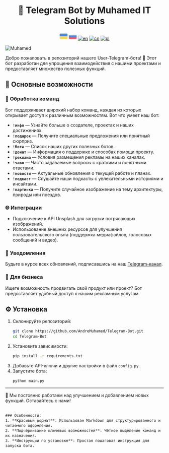 <div align="center">  
  <h1>🤖 Telegram Bot by Muhamed IT Solutions</h1>  
</div>  
  
<div align="center">
  <a href="https://github.com/AndreMuhamed/Muhamed_OneDrive/blob/main/README.md" target="_blank"><img src="https://github.com/AndreMuhamed/Muhamed_OneDrive/blob/main/Language/298489_ukraine_ukraine.png?raw=true" alt="ua" width="25" height="25"></a>
  <a href="https://github.com/AndreMuhamed/Muhamed_OneDrive/blob/main/README_Russia.md" target="_blank"><img src="https://github.com/AndreMuhamed/Muhamed_OneDrive/blob/main/Language/298434_russia_russia.png?raw=true" alt="ru" width="25" height="25"></a>
  <a href="https://github.com/AndreMuhamed/Muhamed_OneDrive/blob/main/README_English.md" target="_blank"><img src="https://github.com/AndreMuhamed/Muhamed_Pro-Suite/blob/main/Language/298478_kingdom_united_kingdom_united.png?raw=true" alt="en" width="25" height="25"></a>
  <a href="https://github.com/AndreMuhamed/Muhamed_OneDrive/blob/main/README_Canadian.md" target="_blank"><img src="https://github.com/AndreMuhamed/Muhamed_Pro-Suite/blob/main/Language/298562_canada_canada.png?raw=true" alt="cn" width="25" height="25"></a>
  <a href="https://github.com/AndreMuhamed/Muhamed_OneDrive/blob/main/README_Polish.md" target="_blank"><img src="https://github.com/AndreMuhamed/Muhamed_Pro-Suite/blob/main/Language/298479_poland_poland.png?raw=true" alt="pl" width="25" height="25"></a>
</div>

![Muhamed](https://github.com/AndreMuhamed/Muhamed_Pro-Suite/blob/main/Plug-photo/%D0%A8%D0%B0%D0%B1%D0%BA%D0%B0%D0%9C%D1%83%D1%85%D0%B0%D0%BC%D0%B5%D0%B4%D0%B0copyUA.jpg?raw=true)


Добро пожаловать в репозиторий нашего User-Telegram-бота! 🚀 Этот бот разработан для упрощения взаимодействия с нашими проектами и предоставляет множество полезных функций.

## 🌟 Основные возможности
### 🔧 **Обработка команд**
Бот поддерживает широкий набор команд, каждая из которых открывает доступ к различным возможностям. Вот что умеет наш бот:

- **`!инфо`** — Узнайте больше о создателе, проектах и наших достижениях.
- **`!подарок`** — Получите специальные предложения или приятный сюрприз.
- **`!боты`** — Список наших других полезных ботов.
- **`!донат`** — Информация о поддержке и способах помощи проекту.
- **`!реклама`** — Условия размещения рекламы на наших каналах.
- **`!чаво`** — Часто задаваемые вопросы с краткими и понятными ответами.
- **`!новости`** — Актуальные обновления о текущей работе и планах.
- **`!подкаст`** — Слушайте наши подкасты с увлекательными историями и инсайтами.
- **`!картинка`** — Получите случайное изображение на тему архитектуры, природы или поездов.

### 🌐 **Интеграции**
- Подключение к API Unsplash для загрузки потрясающих изображений.
- Использование внешних ресурсов для улучшения пользовательского опыта (поддержка медиафайлов, голосовых сообщений и видео).

### 📢 **Уведомления**
Будьте в курсе всех обновлений, подписавшись на наш [Telegram-канал](https://t.me/andremuhamedd).

### 🎯 **Для бизнеса**
Ищете возможность продвигать свой продукт или проект? Бот предоставляет удобный доступ к нашим рекламным услугам.

## ⚙️ Установка
1. Склонируйте репозиторий:
   ```bash
   git clone https://github.com/AndreMuhamed/Telegram-Bot.git
   cd Telegram-Bot
   ```
2. Установите зависимости:
   ```bash
   pip install -r requirements.txt
   ```
3. Добавьте API-ключи и другие настройки в файл `config.py`.
4. Запустите бота:
   ```bash
   python main.py
   ```

---

🎉 Мы постоянно работаем над улучшением и добавлением новых функций. Оставайтесь с нами!
```

### Особенности:
1. **Красивый формат**: Использован Markdown для структурированного и читаемого оформления.
2. **Подчёркивание ключевых возможностей**: Чёткое выделение команд и их назначения.
3. **Инструкции по установке**: Простая пошаговая инструкция для запуска бота.
